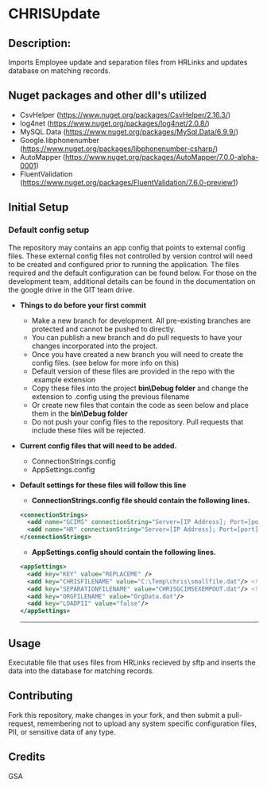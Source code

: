 # CHRISUpdate

## Description: 
Imports Employee update and separation files from HRLinks and updates database on matching records.


## Nuget packages and other dll's utilized
* CsvHelper (https://www.nuget.org/packages/CsvHelper/2.16.3/)
* log4net (https://www.nuget.org/packages/log4net/2.0.8/)
* MySQL.Data (https://www.nuget.org/packages/MySql.Data/6.9.9/)
* Google.libphonenumber (https://www.nuget.org/packages/libphonenumber-csharp/)
* AutoMapper (https://www.nuget.org/packages/AutoMapper/7.0.0-alpha-0001)
* FluentValidation (https://www.nuget.org/packages/FluentValidation/7.6.0-preview1)



## Initial Setup
### Default config setup

The repository may contains an app config that points to external config files. These external config files not controlled by version control will need to be created and configured prior to running the application. The files required and the default configuration can be found below. For those on the development team, additional details can be found in the documentation on the google drive in the GIT team drive.


 * **Things to do before your first commit**
   * Make a new branch for development. All pre-existing branches are protected and cannot be pushed to directly.
   * You can publish a new branch and do pull requests to have your changes incorporated into the project.
   * Once you have created a new branch you will need to create the config files. (see below for more info on this)
   * Default version of these files are provided in the repo with the .example extension
   * Copy these files into the project **bin\Debug folder** and change the extension to .config using the previous filename
   * Or create new files that contain the code as seen below and place them in the **bin\Debug folder**
   * Do not push your config files to the repository. Pull requests that include these files will be rejected.
 
 * **Current config files that will need to be added.**
   * ConnectionStrings.config
   * AppSettings.config
 
* **Default settings for these files will follow this line**
 
   * **ConnectionStrings.config file should contain the following lines.** 
    ~~~ xml
    <connectionStrings>
      <add name="GCIMS" connectionString="Server=[IP Address]; Port=[port]; user id=[username]; password=[password];persist security info=True;database=hspd; pooling=true;" providerName="MySql.Data.MySqlClient" />
      <add name="HR" connectionString="Server=[IP Address]; Port=[port]; user id=[username]; password=[password];persist security info=True;database=employees; pooling=true;" providerName="MySql.Data.MySqlClient" />
    </connectionStrings>
    ~~~

   * **AppSettings.config should contain the following lines.**
  ~~~ xml
  <appSettings>
    <add key="KEY" value="REPLACEME" />
    <add key="CHRISFILENAME" value="C:\Temp\chris\smallfile.dat"/> <!-- CHRISData.dat || smallfile.dat -->
    <add key="SEPARATIONFILENAME" value="CHRISGCIMSEXEMPOUT.dat"/> <!-- SeparationData.dat -->
    <add key="ORGFILENAME" value="OrgData.dat"/>
    <add key="LOADPII" value="false"/>
  </appSettings>
  ~~~
  
  ***
  
## Usage
Executable file that uses files from HRLinks recieved by sftp and inserts the data into the database for matching records.

## Contributing
Fork this repository, make changes in your fork, and then submit a pull-request, remembering not to upload any system specific configuration files, PII, or sensitive data of any type. 

## Credits
GSA
